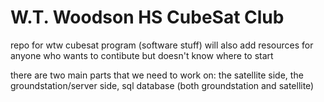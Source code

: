 # W.T. Woodson HS CubeSat Club
repo for wtw cubesat program (software stuff)
will also add resources for anyone who wants to contibute but doesn't know where to start

there are two main parts that we need to work on:
  the satellite side, 
  the groundstation/server side, 
  sql database (both groundstation and satellite)


  
